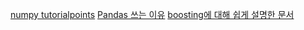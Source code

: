 [numpy tutorialpoints](https://www.tutorialspoint.com/numpy/index.htm) 
[Pandas 쓰는 이유](https://medium.com/@5eo1ab/pandas-%EC%93%B0%EB%8A%94-%EC%9D%B4%EC%9C%A0-9063a90b0bd5) 
[boosting에 대해 쉽게 설명한 문서](https://losskatsu.github.io/machine-learning/boosting/#) 
